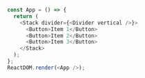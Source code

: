 <!--start-code-->

```js
const App = () => {
  return (
    <Stack divider={<Divider vertical />}>
      <Button>Item 1</Button>
      <Button>Item 2</Button>
      <Button>Item 3</Button>
    </Stack>
  );
};
ReactDOM.render(<App />);
```

<!--end-code-->
